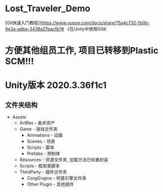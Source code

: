 # Lost_Traveler_Demo
[Git快速入门教程](https://www.yuque.com/docs/share/75a4c732-fb0b-4e3a-adba-3438a27eacfb?# 《在Unity中使用Git》)

# 方便其他组员工作, 项目已转移到Plastic SCM!!!

# Unity版本 2020.3.36f1c1

## 文件夹结构



- Assets
  - ArtRes - 美术资产
  - Game - 游戏文件夹
    - Animations - 动画
    - Scenes - 场景
    - Scripts - 脚本
    - Prefabs - 预制体
  - Resources - 资源文件夹, 加载方法已经重封装
  - Scripts - 框架类脚本
  - ThirdParty - 插件文件夹
    - CorgiEngine - 柯基引擎文件夹
    - Other Plugin - 其他插件
